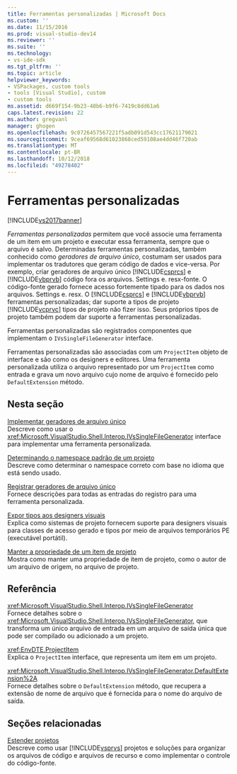 ```yaml
---
title: Ferramentas personalizadas | Microsoft Docs
ms.custom: ''
ms.date: 11/15/2016
ms.prod: visual-studio-dev14
ms.reviewer: ''
ms.suite: ''
ms.technology:
- vs-ide-sdk
ms.tgt_pltfrm: ''
ms.topic: article
helpviewer_keywords:
- VSPackages, custom tools
- tools [Visual Studio], custom
- custom tools
ms.assetid: d669f154-9b23-48b6-b9f6-7419c8dd61a6
caps.latest.revision: 22
ms.author: gregvanl
manager: ghogen
ms.openlocfilehash: 9c0726457567221f5adb091d543cc17621179021
ms.sourcegitcommit: 9ceaf69568d61023868ced59108ae4dd46f720ab
ms.translationtype: MT
ms.contentlocale: pt-BR
ms.lasthandoff: 10/12/2018
ms.locfileid: "49278402"
---
```

# <a name="custom-tools"></a>Ferramentas personalizadas
[!INCLUDE[vs2017banner](../../includes/vs2017banner.md)]

*Ferramentas personalizadas* permitem que você associe uma ferramenta de um item em um projeto e executar essa ferramenta, sempre que o arquivo é salvo. Determinadas ferramentas personalizadas, também conhecido como *geradores de arquivo único*, costumam ser usados para implementar os tradutores que geram código de dados e vice-versa. Por exemplo, criar geradores de arquivo único [!INCLUDE[csprcs](../../includes/csprcs-md.md)] e [!INCLUDE[vbprvb](../../includes/vbprvb-md.md)] código fora os arquivos. Settings e. resx-fonte. O código-fonte gerado fornece acesso fortemente tipado para os dados nos arquivos. Settings e. resx. O [!INCLUDE[csprcs](../../includes/csprcs-md.md)] e [!INCLUDE[vbprvb](../../includes/vbprvb-md.md)] ferramentas personalizadas; dar suporte a tipos de projeto [!INCLUDE[vcprvc](../../includes/vcprvc-md.md)] tipos de projeto não fizer isso. Seus próprios tipos de projeto também podem dar suporte a ferramentas personalizadas.  
  
 Ferramentas personalizadas são registrados componentes que implementam o `IVsSingleFileGenerator` interface.  
  
 Ferramentas personalizadas são associadas com um `ProjectItem` objeto de interface e são como os designers e editores. Uma ferramenta personalizada utiliza o arquivo representado por um `ProjectItem` como entrada e grava um novo arquivo cujo nome de arquivo é fornecido pelo `DefaultExtension` método.  
  
## <a name="in-this-section"></a>Nesta seção  
 [Implementar geradores de arquivo único](../../extensibility/internals/implementing-single-file-generators.md)  
 Descreve como usar o <xref:Microsoft.VisualStudio.Shell.Interop.IVsSingleFileGenerator> interface para implementar uma ferramenta personalizada.  
  
 [Determinando o namespace padrão de um projeto](../../misc/determining-the-default-namespace-of-a-project.md)  
 Descreve como determinar o namespace correto com base no idioma que está sendo usado.  
  
 [Registrar geradores de arquivo único](../../extensibility/internals/registering-single-file-generators.md)  
 Fornece descrições para todas as entradas do registro para uma ferramenta personalizada.  
  
 [Expor tipos aos designers visuais](../../extensibility/internals/exposing-types-to-visual-designers.md)  
 Explica como sistemas de projeto fornecem suporte para designers visuais para classes de acesso gerado e tipos por meio de arquivos temporários PE (executável portátil).  
  
 [Manter a propriedade de um item de projeto](../../extensibility/persisting-the-property-of-a-project-item.md)  
 Mostra como manter uma propriedade de item de projeto, como o autor de um arquivo de origem, no arquivo de projeto.  
  
## <a name="reference"></a>Referência  
 <xref:Microsoft.VisualStudio.Shell.Interop.IVsSingleFileGenerator>  
 Fornece detalhes sobre o <xref:Microsoft.VisualStudio.Shell.Interop.IVsSingleFileGenerator>, que transforma um único arquivo de entrada em um arquivo de saída única que pode ser compilado ou adicionado a um projeto.  
  
 <xref:EnvDTE.ProjectItem>  
 Explica o `ProjectItem` interface, que representa um item em um projeto.  
  
 <xref:Microsoft.VisualStudio.Shell.Interop.IVsSingleFileGenerator.DefaultExtension%2A>  
 Fornece detalhes sobre o `DefaultExtension` método, que recupera a extensão de nome de arquivo que é fornecida para o nome do arquivo de saída.  
  
## <a name="related-sections"></a>Seções relacionadas  
 [Estender projetos](../../extensibility/extending-projects.md)  
 Descreve como usar [!INCLUDE[vsprvs](../../includes/vsprvs-md.md)] projetos e soluções para organizar os arquivos de código e arquivos de recurso e como implementar o controle do código-fonte.

